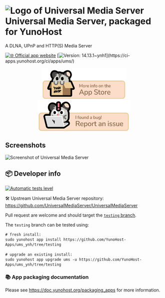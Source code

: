 <!--
N.B.: This README was automatically generated by <https://github.com/YunoHost/apps_tools/blob/main/readme_generator>
It shall NOT be edited by hand.
-->

<h1>
  <img src="https://raw.githubusercontent.com/YunoHost/apps/main/logos/ums.png" width="32px" alt="Logo of Universal Media Server">
  Universal Media Server, packaged for YunoHost
</h1>

A DLNA, UPnP and HTTP(S) Media Server

[![🌐 Official app website](https://img.shields.io/badge/Official_app_website-darkgreen?style=for-the-badge)](www.universalmediaserver.com)
[![Version: 14.13.1~ynh1](https://img.shields.io/badge/Version-14.13.1~ynh1-rgb(18,138,11)?style=for-the-badge)](https://ci-apps.yunohost.org/ci/apps/ums/)

<div align="center">
<a href="https://apps.yunohost.org/app/ums"><img height="100px" src="https://github.com/YunoHost/yunohost-artwork/raw/refs/heads/main/badges/neopossum-badges/badge_more_info_on_the_appstore.svg"/></a>
<a href="https://github.com/YunoHost-Apps/ums_ynh/issues"><img height="100px" src="https://github.com/YunoHost/yunohost-artwork/raw/refs/heads/main/badges/neopossum-badges/badge_report_an_issue.svg"/></a>
</div>


## Screenshots
![Screenshot of Universal Media Server](./doc/screenshots/screenshot.png)

## 📦 Developer info

[![Automatic tests level](https://apps.yunohost.org/badge/cilevel/ums)](https://ci-apps.yunohost.org/ci/apps/ums/)

🛠️ Upstream Universal Media Server repository: <https://github.com/UniversalMediaServer/UniversalMediaServer>

Pull request are welcome and should target the [`testing` branch](https://github.com/YunoHost-Apps/ums_ynh/tree/testing).

The `testing` branch can be tested using:
```
# fresh install:
sudo yunohost app install https://github.com/YunoHost-Apps/ums_ynh/tree/testing

# upgrade an existing install:
sudo yunohost app upgrade ums -u https://github.com/YunoHost-Apps/ums_ynh/tree/testing
```

### 📚 App packaging documentation

Please see <https://doc.yunohost.org/packaging_apps> for more information.